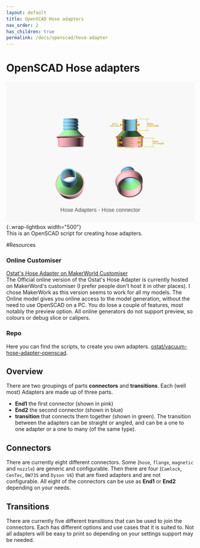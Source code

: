```yaml
---
layout: default
title: OpenSCAD Hose adapters
nav_order: 2
has_children: true
permalink: /docs/openscad/hose-adapter
---
```

# OpenSCAD Hose adapters
![Hose Adapter connectors](/assets/openscad/hose-adapters/vacuum_hose_adapter-demo_text.gif){:.wrap-lightbox width="500"}<br>
This is an OpenSCAD script for creating hose adapters.

#Resources
### Online Customiser
[Ostat's Hose Adapter on MakerWorld Customiser](https://makerworld.com/en/models/481868)<br>
The Official online version of the Ostat's Hose Adapter is currently hosted on MakerWord's customiser (I prefer people don't host it in other places). I chose MakerWork as this version seems to work for all my models.
The Online model gives you online access to the model generation, without the need to use OpenSCAD on a PC. You do lose a couple of features, most notably the preview option. All online generators do not support preview, so colours or debug slice or calipers.


### Repo
Here you can find the scripts, to create you own adapters.
[ostat/vacuum-hose-adapter-openscad](https://github.com/ostat/vacuum-hose-adapter-openscad).

## Overview
There are two groupings of parts **connectors** and **transitions**. Each (well most) Adapters are made up of three parts.
 - **End1** the first connector (shown in pink)
 - **End2** the second connector (shown in blue)
 - **transition** that connects them together (shown in green). 
The transition between the adapters can be straight or angled, and can be a one to one adapter or a one to many (of the same type).

## Connectors
There are currently eight different connectors. Some (`hose`, `flange`, `magnetic` and `nozzle`) are generic and configurable. Then there are four (`Camlock`, `CenTec`, `DW735` and `Dyson V6`) that are fixed adapters and are not configurable. All eight of the connectors can be use as **End1** or **End2** depending on your needs.

## Transitions 
There are currently five different transitions that can be used to join the connectors. Each has different options and use cases that it is suited to. Not all adapters will be easy to print so depending on your settings support may be needed.